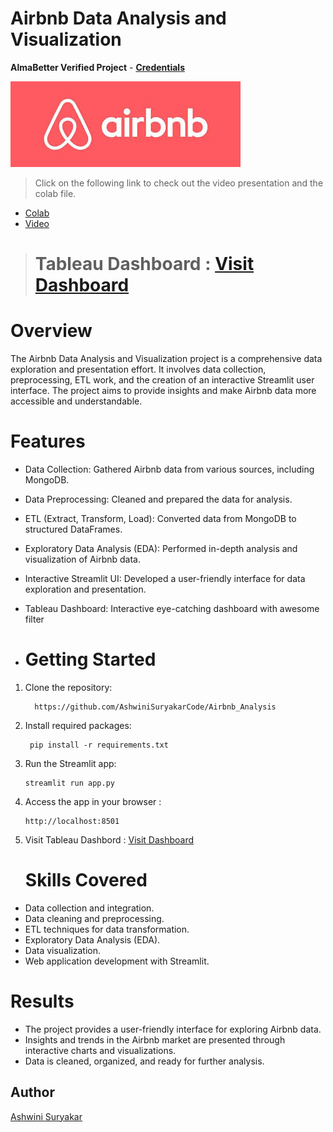 # Airbnb Data Analysis and Visualization  
**AlmaBetter Verified Project** - [**Credentials**]()


 ![image](https://github.com/AshwiniSuryakar09/Airbnb-/blob/main/images.jpeg)


 >Click on the following link to check out the video presentation and the colab file.
- [Colab](https://colab.research.google.com/drive/1wpC-fEXRcVSXrfeY37Pcye0kjkltU1dI?usp=sharing)
- [Video](https://drive.google.com/file/d/1ZHwBZoW4bzbsmjBjczMGifFSfdgyYBQz/view?usp=sharing)
>
># Tableau Dashboard  : [Visit Dashboard](https://public.tableau.com/authoring/AshwinisDatavizDashboard/Dashboard1#1)
# Overview
   The Airbnb Data Analysis and Visualization project is a comprehensive data exploration and presentation effort. It involves data collection, preprocessing, ETL work, and the creation of an interactive Streamlit user interface. The project aims to provide insights and make Airbnb data more accessible and understandable.

# Features
- Data Collection: Gathered Airbnb data from various sources, including MongoDB.
- Data Preprocessing: Cleaned and prepared the data for analysis. 
- ETL (Extract, Transform, Load): Converted data from MongoDB to structured DataFrames.
- Exploratory Data Analysis (EDA): Performed in-depth analysis and visualization of Airbnb data.
- Interactive Streamlit UI: Developed a user-friendly interface for data exploration and presentation.
- Tableau Dashboard: Interactive eye-catching dashboard with awesome filter

- # Getting Started

1. Clone the repository:
   
         https://github.com/AshwiniSuryakarCode/Airbnb_Analysis

3. Install required packages:
   
        pip install -r requirements.txt

5. Run the Streamlit app:

       streamlit run app.py

7. Access the app in your browser :

       http://localhost:8501

4. Visit Tableau Dashbord  : [Visit Dashboard](https://public.tableau.com/authoring/AshwinisDatavizDashboard/Dashboard1#1)

   # Skills Covered
- Data collection and integration.
- Data cleaning and preprocessing.
- ETL techniques for data transformation.
- Exploratory Data Analysis (EDA).
- Data visualization.
- Web application development with Streamlit.


# Results
- The project provides a user-friendly interface for exploring Airbnb data.
- Insights and trends in the Airbnb market are presented through interactive charts and visualizations.
- Data is cleaned, organized, and ready for further analysis.



## Author
[Ashwini Suryakar](https://www.linkedin.com/in/ashwini-suryakar-b4b68523a/)
